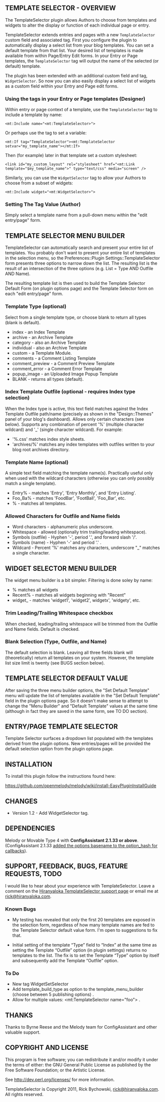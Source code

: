## TEMPLATE SELECTOR - OVERVIEW ##
The TemplateSelector plugin allows Authors to choose from templates and widgets to alter the display or function of each individual page or entry.

TemplateSelector extends entries and pages with a new `TemplateSelector` custom field and associated tag. First you configure the plugin to automatically display a select list from your blog templates. You can set a default template from that list. Your desired list of templates is made available from within Page/Entry Edit forms. In your Entry or Page templates, the `TemplateSelector` tag will output the name of the selected (or default) template.

The plugin has been extended with an additional custom field and tag, `WidgetSelector`. So now you can also easily display a select list of widgets as a custom field within your Entry and Page edit forms.

### Using the tags in your Entry or Page templates (Designer) ###
Within entry or page context of a template, use the `TemplateSelector` tag to include a template by name:

    <mt:Include name="<mt:TemplateSelector>">

Or perhaps use the tag to set a variable:

    <mt:If tag="TemplateSelector"><mt:TemplateSelector setvar="my_template_name"></mt:If>

Then (for example) later in that template set a custom stylesheet:

    <link id="my_custom_layout" rel="stylesheet" href="<mt:Link template="$my_template_name">" type="text/css" media="screen" />

Similarly, you can use the `WidgetSelector` tag to allow your Authors to choose from a subset of widgets:

    <mt:Include widget="<mt:WidgetSelector>">

### Setting The Tag Value (Author) ###

Simply select a template name from a pull-down menu within the "edit entry/page" form.

## TEMPLATE SELECTOR MENU BUILDER ##

TemplateSelector can automatically search and present your entire list of templates. You probably don't want to present your entire list of templates in the selection menu, so the Preferences::Plugin Settings::TemplateSelector form presents three options to narrow down the list. The resulting list is the result of an intersection of the three options (e.g. List = Type AND Outfile AND Name).

The resulting template list is then used to build the Template Selector Default Form (on plugin options page) and the Template Selector form on each "edit entry/page" form.

### Template Type (optional) ###

Select from a single template type, or choose blank to return all types (blank is default).

* index - an Index Template
* archive - an Archive Template
* category - also an Archive Template
* individual - also an Archive Template
* custom - a Template Module.
* comments -  a Comment Listing Template
* comment_preview - a Comment Preview Template
* comment_error - a Comment Error Template
* popup_image - an Uploaded Image Popup Template
* BLANK - returns all types (default).

### Index Template Outfile (optional - requires Index type selection) ###
When the Index type is active, this text field matches against the Index Template Outfile path/name (precisely as shown in the "Design::Themes" panel of your blog's dashboard). Allows only certain characters (see below). Supports any combination of percent '%' (multiple character wildcard) and '_' (single character wildcard). For example:

* '%.css' matches index style sheets.
* 'archives/%' matches any index templates with outfiles written to your blog root archives directory.

### Template Name (optional) ###
A simple text field matching the template name(s). Practically useful only when used with the wildcard characters (otherwise you can only possibly match a single template).

* Entry% - matches 'Entry', 'Entry Monthly', and 'Entry Listing'.
* Foo_Ba% - matches 'FoodBar', 'FootBall', 'Foo_Bar', etc.
* % - matches all templates.

### Allowed Characters for Outfile and Name fields ###
* Word characters - alphanumeric plus underscore.
* Whitespace - allowed (optionally trim trailing/leading whitespace).
* Symbols (outfile) - Hyphen '-', period '.', and forward slash '/'.
* Symbols (name) - Hyphen '-' and period '.' .
* Wildcard - Percent '%' matches any characters, underscore "_" matches a single character.

## WIDGET SELECTOR MENU BUILDER ##

The widget menu builder is a bit simpler. Filtering is done soley by name:

 * % matches all widgets
 * Recent% - matches all widgets beginning with "Recent"
 * widget_ - matches 'widget1', 'widget2', widgetx', 'widgety', etc.

### Trim Leading/Trailing Whitespace checkbox ###
When checked, leading/trailing whitespace will be trimmed from the Outfile and Name fields. Default is checked.

### Blank Selection (Type, Outfile, and Name) ###
The default selection is blank. Leaving all three fields blank will (theoretically) return all templates on your system. However, the template list size limit is twenty (see BUGS section below).

## TEMPLATE SELECTOR DEFAULT VALUE ##
After saving the three menu builder options, the "Set Default Template" menu will update the list of templates available in the "Set Default Template" field in the plugin options page. So it doesn't make sense to attempt to change the "Menu Builder" and "Default Template" values at the same time (although in fact they are saved in the same form, see TO DO section).

## ENTRY/PAGE TEMPLATE SELECTOR ##
Template Selector surfaces a dropdown list populated with the templates derived from the plugin options. New entries/pages will be provided the default selection option from the plugin options page.

## INSTALLATION ##
To install this plugin follow the instructions found here:

https://github.com/openmelody/melody/wiki/install-EasyPluginInstallGuide

## CHANGES ##

- Version 1.2 - Add WidgetSelector tag.

## DEPENDENCIES ##
Melody or Movable Type 4 with __ConfigAssistant 2.1.33 or above__. (ConfigAssistant 2.1.33 [added the options basename to the option_hash for callbacks](https://github.com/openmelody/mt-plugin-configassistant/commit/2e80e4edf7de4fbe6a05df2c11b0f55729d9e974)).

## SUPPORT, FEEDBACK, BUGS, FEATURE REQUESTS, TODO ##

I would like to hear about your experience with TemplateSelector. Leave a comment on the [Hiranyaloka TemplateSelector  support page](http://hiranyaloka.com/website_design_encinitas/software/templateselector-plugin-for-melody-and-mt4.html) or email me at [rick@hiranyaloka.com](mailto:rick@hiranyaloka.com).

### Known Bugs ###
* My testing has revealed that only the first 20 templates are exposed in the selection form, regardless of how many template names are fed to the Template Selector default value form. I'm open to suggestions to fix that.

* Initial setting of the template “Type” field to “Index” at the same time as setting the Template “Outfile” option (in plugin settings) returns no templates to the list. The fix is to set the Template “Type” option by itself and subsequently add the Template “Outfile” option.

### To Do ###

* New tag WidgetSetSelector
* Add template_build_type as option to the template_menu_builder (choose between 5 publishing options) .
* Allow for multiple values: &lt;mt:TemplateSelector name="foo"&gt; .

## THANKS ##
Thanks to Byrne Reese and the Melody team for ConfigAssistant and other valuable support.

## COPYRIGHT AND LICENSE ##

This program is free software; you can redistribute it and/or modify it
under the terms of either: the GNU General Public License as published
by the Free Software Foundation; or the Artistic License.

See http://dev.perl.org/licenses/ for more information.

TemplateSelector is Copyright 2011, Rick Bychowski, rick@hiranyaloka.com.
All rights reserved.
